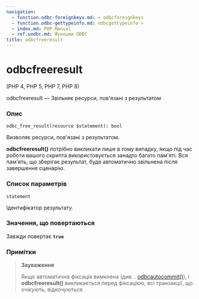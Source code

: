 ```yaml
---
navigation:
  - function.odbc-foreignkeys.md: « odbcforeignkeys
  - function.odbc-gettypeinfo.md: odbcgettypeinfo »
  - index.md: PHP Manual
  - ref.uodbc.md: Функции ODBC
title: odbcfreeresult
---
```

# odbcfreeresult

(PHP 4, PHP 5, PHP 7, PHP 8)

odbcfreeresult — Звільняє ресурси, пов'язані з результатом

### Опис

```methodsynopsis
odbc_free_result(resource $statement): bool
```

Визволяє ресурси, пов'язані з результатом.

**odbcfreeresult()** потрібно викликати лише в тому випадку, якщо під час роботи вашого скрипта використовується занадто багато пам'яті. Вся пам'ять, що зберігає результат, буде автоматично звільнена після завершення сценарію.

### Список параметрів

`statement`

Ідентифікатор результату.

### Значення, що повертаються

Завжди повертає **`true`**

### Примітки

> **Зауваження**
> 
> Якщо автоматична фіксація вимкнена (див. . [odbcautocommit()](function.odbc-autocommit.md)), і **odbcfreeresult()** викликається перед фіксацією, всі транзакції, що очікують, відкочуються.
